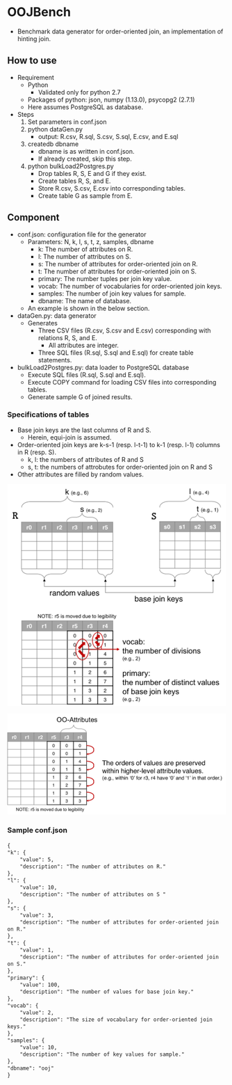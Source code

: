 # OOJBench

- Benchmark data generator for order-oriented join, an implementation of hinting join.


## How to use
- Requirement
	- Python
		- Validated only for python 2.7
	- Packages of python: json, numpy (1.13.0), psycopg2 (2.7.1)
	- Here assumes PostgreSQL as database.
- Steps
	1. Set parameters in conf.json 
	1. python dataGen.py
		- output: R.csv, R.sql, S.csv, S.sql, E.csv, and E.sql
	1. createdb dbname
		- dbname is as written in conf.json.
		- If already created, skip this step.
	1. python bulkLoad2Postgres.py
		- Drop tables R, S, E and G if they exist.
		- Create tables R, S, and E.
		- Store R.csv, S.csv, E.csv into corresponding tables.
		- Create table G as sample from E.


## Component
- conf.json: configuration file for the generator
	- Parameters: N, k, l, s, t, z, samples, dbname
		- k: The number of attributes on R.
		- l: The number of attributes on S.
		- s: The number of attributes for order-oriented join on R.
		- t: The number of attributes for order-oriented join on S.
		- primary: The number tuples per join key value.
		- vocab: The number of vocabularies for order-oriented join keys.
		- samples: The number of join key values for sample.
		- dbname: The name of database.
	- An example is shown in the below section.
- dataGen.py: data generator
	- Generates
		- Three CSV files (R.csv, S.csv and E.csv) corresponding with relations R, S, and E.
			- All attributes are integer.
		- Three SQL files (R.sql, S.sql and E.sql) for create table statements.
- bulkLoad2Postgres.py: data loader to PostgreSQL database
	- Execute SQL files (R.sql, S.sql and E.sql).
	- Execute COPY command for loading CSV files into corresponding tables.
	- Generate sample G of joined results.


### Specifications of tables
- Base join keys are the last columns of R and S.
	- Herein, equi-join is assumed.
- Order-oriented join keys are k-s-1 (resp. l-t-1) to k-1 (resp. l-1) columns in R (resp. S).
	- k, l: the numbers of attributes of R and S
	- s, t: the numbers of attrobutes for order-oriented join on R and S
- Other attributes are filled by random values.

![Drawing parameters](imgs/drawing.png)

![Drawing parameters](imgs/drawing2.png)


### Sample conf.json
```
{
"k": {
	"value": 5,
	"description": "The number of attributes on R."
},
"l": {
	"value": 10,
	"description": "The number of attributes on S "
},
"s": {
	"value": 3,
	"description": "The number of attributes for order-oriented join on R."
},
"t": {
	"value": 1,
	"description": "The number of attributes for order-oriented join on S."
},
"primary": {
	"value": 100,
	"description": "The number of values for base join key."
},
"vocab": {
	"value": 2,
	"description": "The size of vocabulary for order-oriented join keys."
},
"samples": {
	"value": 10,
	"description": "The number of key values for sample."
},
"dbname": "ooj"
}
```



